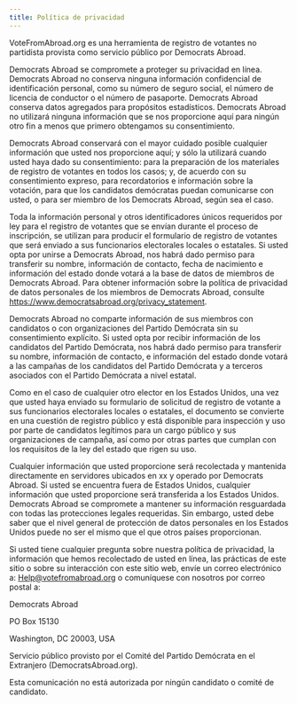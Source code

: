 ```yaml
---
title: Política de privacidad
---
```

VoteFromAbroad.org es una herramienta de registro de votantes no partidista provista como servicio público por Democrats Abroad.

Democrats Abroad se compromete a proteger su privacidad en línea. Democrats Abroad no conserva ninguna información confidencial de identificación personal, como su número de seguro social, el número de licencia de conductor o el número de pasaporte. Democrats Abroad conserva datos agregados para propósitos estadísticos. Democrats Abroad no utilizará ninguna información que se nos proporcione aquí para ningún otro fin a menos que primero obtengamos su consentimiento.

Democrats Abroad conservará con el mayor cuidado posible cualquier información que usted nos proporcione aquí; y sólo la utilizará cuando usted haya dado su consentimiento: para la preparación de los materiales de registro de votantes en todos los casos; y, de acuerdo con su consentimiento expreso, para recordatorios e información sobre la votación, para que los candidatos demócratas puedan comunicarse con usted, o para ser miembro de los Democrats Abroad, según sea el caso.

Toda la información personal y otros identificadores únicos requeridos por ley para el registro de votantes que se envían durante el proceso de inscripción, se utilizan para producir el formulario de registro de votantes que será enviado a sus funcionarios electorales locales o estatales. Si usted opta por unirse a Democrats Abroad, nos habrá dado permiso para transferir su nombre, información de contacto, fecha de nacimiento e información del estado donde votará a la base de datos de miembros de Democrats Abroad. Para obtener información sobre la política de privacidad de datos personales de los miembros de Democrats Abroad, consulte https://www.democratsabroad.org/privacy_statement.

Democrats Abroad no comparte información de sus miembros con candidatos o con organizaciones del Partido Demócrata sin su consentimiento explícito. Si usted opta por recibir información de los candidatos del Partido Demócrata, nos habrá dado permiso para transferir su nombre, información de contacto, e información del estado donde votará a las campañas de los candidatos del Partido Demócrata y a terceros asociados con el Partido Demócrata a nivel estatal.

Como en el caso de cualquier otro elector en los Estados Unidos, una vez que usted haya enviado su formulario de solicitud de registro de votante a sus funcionarios electorales locales o estatales, el documento se convierte en una cuestión de registro público y está disponible para inspección y uso por parte de candidatos legítimos para un cargo público y sus organizaciones de campaña, así como por otras partes que cumplan con los requisitos de la ley del estado que rigen su uso.

Cualquier información que usted proporcione será recolectada y mantenida directamente en servidores ubicados en xx y operado por Democrats Abroad. Si usted se encuentra fuera de Estados Unidos, cualquier información que usted proporcione será transferida a los Estados Unidos. Democrats Abroad se compromete a mantener su información resguardada con todas las protecciones legales requeridas. Sin embargo, usted debe saber que el nivel general de protección de datos personales en los Estados Unidos puede no ser el mismo que el que otros países proporcionan.

Si usted tiene cualquier pregunta sobre nuestra política de privacidad, la información que hemos recolectado de usted en línea, las prácticas de este sitio o sobre su interacción con este sitio web, envíe un correo electrónico a: Help@votefromabroad.org o comuníquese con nosotros por correo postal a:

Democrats Abroad

PO Box 15130

Washington, DC 20003, USA

Servicio público provisto por el Comité del Partido Demócrata en el Extranjero (DemocratsAbroad.org).

Esta comunicación no está autorizada por ningún candidato o comité de candidato.